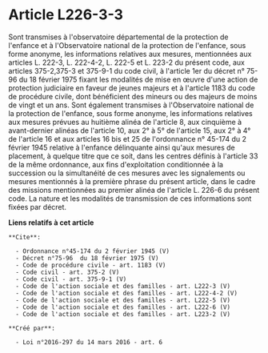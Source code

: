 # Article L226-3-3

Sont transmises à l'observatoire départemental de la protection de l'enfance et à l'Observatoire national de la protection de
l'enfance, sous forme anonyme, les informations relatives aux mesures, mentionnées aux articles L. 222-3, L. 222-4-2, L.
222-5 et L. 223-2 du présent code, aux articles 375-2,375-3 et 375-9-1 du code civil, à l'article 1er du décret n° 75-96 du
18 février 1975 fixant les modalités de mise en œuvre d'une action de protection judiciaire en faveur de jeunes majeurs et à
l'article 1183 du code de procédure civile, dont bénéficient des mineurs ou des majeurs de moins de vingt et un ans. Sont
également transmises à l'Observatoire national de la protection de l'enfance, sous forme anonyme, les informations relatives
aux mesures prévues au huitième alinéa de l'article 8, aux cinquième à avant-dernier alinéas de l'article 10, aux 2° à 5° de
l'article 15, aux 2° à 4° de l'article 16 et aux articles 16 bis et 25 de l'ordonnance n° 45-174 du 2 février 1945 relative à
l'enfance délinquante ainsi qu'aux mesures de placement, à quelque titre que ce soit, dans les centres définis à l'article 33
de la même ordonnance, aux fins d'exploitation conditionnée à la succession ou la simultanéité de ces mesures avec les
signalements ou mesures mentionnés à la première phrase du présent article, dans le cadre des missions mentionnées au premier
alinéa de l'article L. 226-6 du présent code. La nature et les modalités de transmission de ces informations sont fixées par
décret.

**Liens relatifs à cet article**

	**Cite**:

	  - Ordonnance n°45-174 du 2 février 1945 (V)
	  - Décret n°75-96  du 18 février 1975 (V)
	  - Code de procédure civile - art. 1183 (V)
	  - Code civil - art. 375-2 (V)
	  - Code civil - art. 375-9-1 (V)
	  - Code de l'action sociale et des familles - art. L222-3 (V)
	  - Code de l'action sociale et des familles - art. L222-4-2 (V)
	  - Code de l'action sociale et des familles - art. L222-5 (V)
	  - Code de l'action sociale et des familles - art. L222-6 (V)
	  - Code de l'action sociale et des familles - art. L223-2 (V)

	**Créé par**:

	  - Loi n°2016-297 du 14 mars 2016 - art. 6
